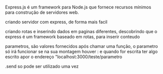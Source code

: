 Express.js é um framework para Node.js que fornece recursos mínimos para construção de servidores web.

criando servidor com express, de forma mais facil

criando rotas e inserindo dados em paginas diferentes, descobrindo que o express é um framework baseado em rotas, para inserir conteudo


parametros, são valores fornecidos após chamar uma função, o parametro só irá funcionar se na sua montagem houver : e quando for escrita ter algo escrito apor o endereço "localhost:3000/teste/parametro

.send so pode ser utilizado uma vez
